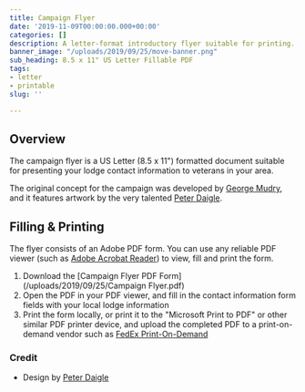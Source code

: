 ```yaml
---
title: Campaign Flyer
date: '2019-11-09T00:00:00.000+00:00'
categories: []
description: A letter-format introductory flyer suitable for printing.
banner_image: "/uploads/2019/09/25/move-banner.png"
sub_heading: 8.5 x 11" US Letter Fillable PDF
tags:
- letter
- printable
slug: ''

---
```

## Overview

The campaign flyer is a US Letter (8.5 x 11") formatted document suitable for presenting your lodge contact information to veterans in your area. 

The original concept for the campaign was developed by [George Mudry](/about/george-mudry/), and it features artwork by the very talented [Peter Daigle](/about/peter-daigle/).

## Filling & Printing
The flyer consists of an Adobe PDF form. You can use any reliable PDF viewer (such as [Adobe Acrobat Reader](https://acrobat.adobe.com/us/en/acrobat/pdf-reader.html)) to view, fill and print the form.

1. Download the [Campaign Flyer PDF Form](/uploads/2019/09/25/Campaign Flyer.pdf)
1. Open the PDF in your PDF viewer, and fill in the contact information form fields with your local lodge information
1. Print the form locally, or print it to the "Microsoft Print to PDF" or other similar PDF printer device, and upload the completed PDF to a print-on-demand vendor such as [FedEx Print-On-Demand](https://www.fedex.com/en-us/printing/online-printing.html)

### Credit
- Design by [Peter Daigle](/about/peter-daigle/)